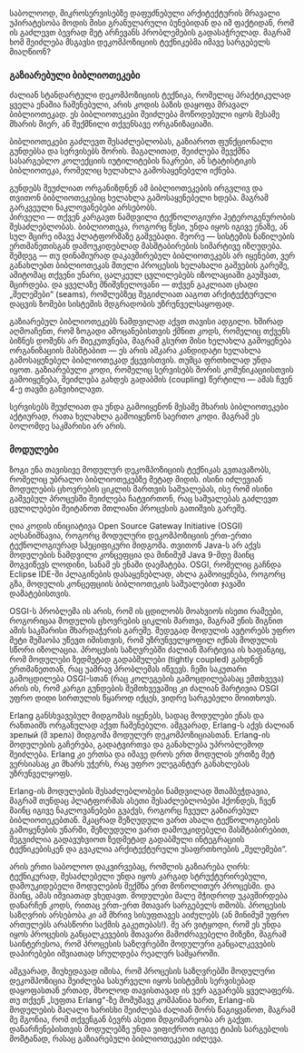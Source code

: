 საბოლოოდ, მიკროსერვისებზე დაფუძნებული არქიტექტურის მრავალი უპირატესობა მოდის მისი გრანულარული ბუნებიდან და იმ ფაქტიდან, რომ ის გაძლევთ ბევრად მეტ არჩევანს პრობლემების გადასაჭრელად. მაგრამ ხომ შეიძლება მსგავსი დეკომპოზიციის ტექნიკებმა იმავე სარგებელს მიაღწიონ?

### გაზიარებული ბიბლიოთეკები

ძალიან სტანდარტული დეკომპოზიციის ტექნიკა, რომელიც პრაქტიკულად ყველა ენაშია ჩაშენებული, არის კოდის ბაზის დაყოფა მრავალ ბიბლიოთეკად. ეს ბიბლიოთეკები შეიძლება მოწოდებული იყოს მესამე მხარის მიერ, ან შექმნილი თქვენსავე ორგანიზაციაში.

ბიბლიოთეკები გაძლევთ შესაძლებლობას, გაზიაროთ ფუნქციონალი გუნდებსა და სერვისებს შორის. მაგალითად, შეიძლება შევქმნა სასარგებლო კოლექციის იუტილიტების ნაკრები, ან სტატისტიკის ბიბლიოთეკა, რომელიც ხელახლა გამოსაყენებელი იქნება.

გუნდებს შეუძლიათ ორგანიზდნენ ამ ბიბლიოთეკების ირგვლივ და თვითონ ბიბლიოთეკებიც ხელახლა გამოსაყენებელი ხდება. მაგრამ გარკვეული ნაკლოვანებები არსებობს.  
პირველი — თქვენ კარგავთ ნამდვილი ტექნოლოგიური ჰეტეროგენურობის შესაძლებლობას. ბიბლიოთეკა, როგორც წესი, უნდა იყოს იგივე ენაზე, ან სულ მცირე იმავე პლატფორმაზე გაშვებადი. მეორე — სისტემის ნაწილების ერთმანეთისგან დამოუკიდებლად მასშტაბირების სიმარტივე იზღუდება. შემდეგ — თუ დინამიურად დაკავშირებულ ბიბლიოთეკებს არ იყენებთ, ვერ განახლებთ ბიბლიოთეკას მთელი პროცესის ხელახალი გაშვების გარეშე, ამიტომაც თქვენი უნარი, ცალკეულ ცვლილებებს იზოლაციაში გაუშვათ, მცირდება. და ყველაზე მნიშვნელოვანი — თქვენ გაკლიათ ცხადი „შელემები“ (seams), რომლებზეც შეგიძლიათ ააგოთ არქიტექტურული დაცვის ზომები სისტემის მდგრადობის უზრუნველსაყოფად.

გაზიარებულ ბიბლიოთეკებს ნამდვილად აქვთ თავისი ადგილი. ხშირად აღმოაჩენთ, რომ ზოგადი ამოცანებისთვის ქმნით კოდს, რომელიც თქვენს ბიზნეს დომენს არ მიეკუთვნება, მაგრამ გსურთ მისი ხელახლა გამოყენება ორგანიზაციის მასშტაბით — ეს არის აშკარა კანდიდატი ხელახლა გამოსაყენებელ ბიბლიოთეკად ქცევისთვის. თუმცა ფრთხილად უნდა იყოთ. გაზიარებული კოდი, რომელიც სერვისებს შორის კომუნიკაციისთვის გამოიყენება, შეიძლება გახდეს გადაბმის (coupling) წერტილი — ამას ჩვენ 4-ე თავში განვიხილავთ.

სერვისებს შეუძლიათ და უნდა გამოიყენონ მესამე მხარის ბიბლიოთეკები აქტიურად, რათა ხელახლა გამოიყენონ საერთო კოდი. მაგრამ ეს ბოლომდე საკმარისი არ არის.

###  მოდულები

ზოგი ენა თავისივე მოდულურ დეკომპოზიციის ტექნიკას გვთავაზობს, რომელიც უბრალო ბიბლიოთეკებზე მეტად მიდის. ისინი იძლევიან მოდულების ცხოვრების ციკლის მართვის საშუალებას, ისე რომ ისინი გაშვებულ პროცესში შეიძლება ჩატვირთონ, რაც საშუალებას გაძლევთ ცვლილებები შეიტანოთ მთლიანი პროცესის გათიშვის გარეშე.

ღია კოდის ინიციატივა Open Source Gateway Initiative (OSGI) აღსანიშნავია, როგორც მოდულური დეკომპოზიციის ერთ-ერთი ტექნოლოგიურად სპეციფიკური მიდგომა. თვითონ Java-ს არ აქვს მოდულების ნამდვილი კონცეფცია და მინიმუმ Java 9-მდე მაინც მოგვიწევს ლოდინი, სანამ ეს ენაში დაემატება. OSGI, რომელიც გაჩნდა Eclipse IDE-ში პლაგინების დასაყენებლად, ახლა გამოიყენება, როგორც გზა, მოდულის კონცეფციის ბიბლიოთეკის საშუალებით ჯავაში დამატებისთვის.

OSGI-ს პრობლემა ის არის, რომ ის ცდილობს მოახვიოს ისეთი რამეები, როგორიცაა მოდულის ცხოვრების ციკლის მართვა, მაგრამ ენის შიგნით ამის საკმარისი მხარდაჭერის გარეშე. შედეგად მოდულის ავტორებს უფრო მეტი მუშაობა უწევთ იმისთვის, რომ უზრუნველყოფილ იქნას მოდულის სწორი იზოლაცია. პროცესის საზღვრებში ძალიან მარტივია ის ხაფანგიც, რომ მოდულები ზედმეტად გადაბმულები (tightly coupled) გახდნენ ერთმანეთთან, რაც უამრავ პრობლემას იწვევს. ჩემი საკუთარი გამოცდილება OSGI-სთან (რაც კოლეგების გამოცდილებასაც ემთხვევა) არის ის, რომ კარგი გუნდების შემთხვევაშიც კი ძალიან მარტივია OSGI უფრო დიდი სირთულის წყაროდ იქცეს, ვიდრე სარგებელი მოითხოვს.

Erlang განსხვავებულ მიდგომას იყენებს, სადაც მოდულები ენას და რანთაიმს ორგანულად აქვთ ჩაშენებული. ამგვარად, Erlang-ს აქვს ძალიან зрелый (მ зрелა) მიდგომა მოდულურ დეკომპოზიციასთან. Erlang-ის მოდულების გაჩერება, გადატვირთვა და განახლება უპრობლემოდ შეიძლება. Erlang კი ერთსა და იმავე დროს ერთ მოდულის ერთზე მეტ ვერსიასაც კი მხარს უჭერს, რაც უფრო ელეგანტურ განახლებას უზრუნველყოფს.

Erlang-ის მოდულების შესაძლებლობები ნამდვილად შთამბეჭდავია, მაგრამ თუნდაც პლატფორმას ასეთი შესაძლებლობები ჰქონდეს, ჩვენ მაინც იგივე ნაკლოვანებები გვაქვს, როგორც ჩვეულ გაზიარებულ ბიბლიოთეკებთან. მკაცრად შეზღუდული ვართ ახალი ტექნოლოგიების გამოყენების უნარში, შეზღუდული ვართ დამოუკიდებელი მასშტაბირებით, შეგვიძლია გადავუხვიოთ ზედმეტად გადაბმული ინტეგრაციის ტექნიკებისკენ და გვაკლია არქიტექტურული უსაფრთხოების „შელემები“.

არის ერთი საბოლოო დაკვირვებაც, რომლის გაზიარება ღირს: ტექნიკურად, შესაძლებელი უნდა იყოს კარგად სტრუქტურირებული, დამოუკიდებელი მოდულების შექმნა ერთ მონოლითურ პროცესში. და მაინც, ამას იშვიათად ვხედავთ. მოდულები მალე მჭიდროდ უკავშირდება დანარჩენ კოდს, რითაც ერთ-ერთ მთავარ სარგებელს თმობს. პროცესის საზღვრის არსებობა კი ამ მხრივ სისუფთავეს აიძულებს (ან მინიმუმ უფრო ართულებს არასწორი საქმის გაკეთებას!). მე არ ვიტყოდი, რომ ეს უნდა იყოს პროცესის განცალკევების მთავარი მამოძრავებელი მიზეზი, მაგრამ საინტერესოა, რომ პროცესის საზღვრებში მოდულური განცალკევების დაპირებები იშვიათად სრულდება რეალურ სამყაროში.

ამგვარად, მიუხედავად იმისა, რომ პროცესის საზღვრებში მოდულური დეკომპოზიცია შეიძლება სასურველი იყოს სისტემის სერვისებად დაყოფასთან ერთად, მხოლოდ თავისთავად ის ვერ აგვარებს ყველაფერს. თუ თქვენ „სუფთა Erlang“-ზე მომუშავე კომპანია ხართ, Erlang-ის მოდულების მაღალი ხარისხი შეიძლება ძალიან შორს წაგიყვანოთ, მაგრამ მე მგონია, რომ თქვენგან ბევრს ასეთი მდგომარეობა არ გაქვთ. დანარჩენებისთვის მოდულებზე უნდა ვიფიქროთ იგივე ტიპის სარგებლის მომტანად, რასაც გაზიარებული ბიბლიოთეკები იძლევა.